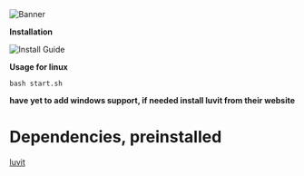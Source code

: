 <html>
<img alt="Banner" src="https://unitedmemes.tk/Images/Memix/Memix.png">
</html>

**Installation**

<html>
<img alt="Install Guide" src="https://unitedmemes.tk/Images/Memix/Memix%20Install.gif">

**Usage for linux**

```
bash start.sh
```

**have yet to add windows support, if needed install luvit from their website**

<html>
<h1>Dependencies, preinstalled</h1>
<a href="https://luvit.io/" target="\_blank">
<p>luvit</p>
</a>
</html>
